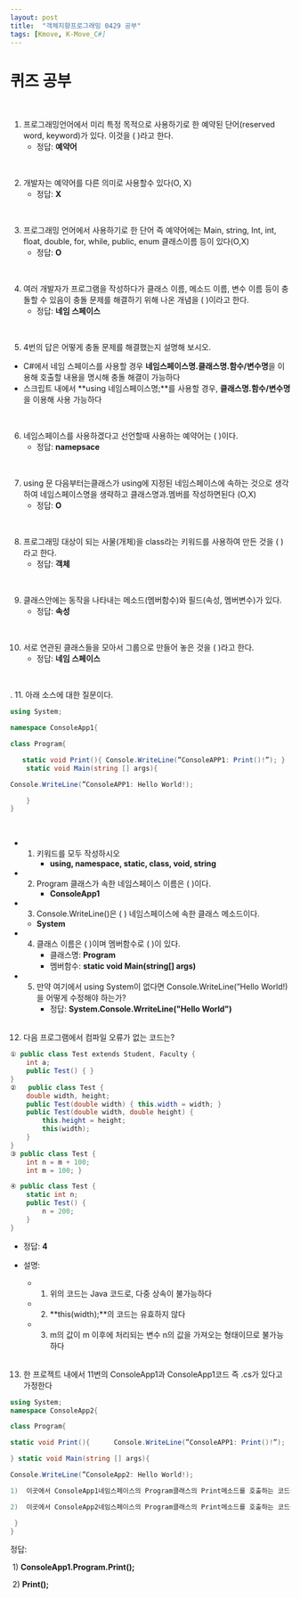```yaml
---
layout: post
title:  "객체지향프로그래밍 0429 공부"
tags: [Kmove, K-Move_C#]
---
```


# 퀴즈 공부

<br>

1. 프로그래밍언어에서 미리 특정 목적으로 사용하기로 한 예약된 단어(reserved word, keyword)가 있다. 이것을 (  )라고 한다.
   - 정답: **예약어**

<br>

2. 개발자는 예약어를 다른 의미로 사용할수 있다(O, X)
   - 정답: **X**

<br>

3. 프로그래밍 언어에서 사용하기로 한 단어 즉 예약어에는 Main, string, Int, int, float, double, for, while, public, enum  클래스이름 등이 있다(O,X)
   - 정답: **O**

<br>

4. 여러 개발자가 프로그램을 작성하다가 클래스 이름, 메소드 이름, 변수 이름 등이 충돌할 수 있음이 충돌 문제를 해결하기 위해 나온 개념을 (   )이라고 한다.
   - 정답: **네임 스페이스**

<br>

5.  4번의 답은 어떻게 충돌 문제를 해결했는지 설명해 보시오.
   - C#에서 네임 스페이스를 사용할 경우 **네임스페이스명.클래스명.함수/변수명**을 이용해 호출할 내용을 명시해 충돌 해결이 가능하다
   - 스크립트 내에서 **using 네임스페이스명;**를 사용할 경우, **클래스명.함수/변수명**을 이용해 사용 가능하다

<br>

6. 네임스페이스를 사용하겠다고 선언할때 사용하는 예약어는 (  )이다.
   - 정답: **namepsace**

<br>

7. using 문 다음부터는클래스가 using에 지정된 네임스페이스에 속하는 것으로 생각하여 네임스페이스명을 생략하고 클래스명과.멤버를 작성하면된다 (O,X)
   - 정답: **O**

<br>

8. 프로그래밍 대상이 되는 사물(개체)을 class라는 키워드를 사용하여 만든 것을 (   )라고 한다.
   - 정답: **객체**

<br>

9. 클래스안에는 동작을 나타내는 메소드(멤버함수)와 필드(속성, 멤버변수)가 있다.
   - 정답: **속성**

<br>

10. 서로 연관된 클래스들을 모아서 그룹으로 만들어 놓은 것을 (      )라고 한다.
    - 정답: **네임 스페이스**

<br>

. 11. 아래 소스에 대한 질문이다. 

~~~c#
using System;

namespace ConsoleApp1{

class Program{

   static void Print(){ Console.WriteLine(”ConsoleAPP1: Print()!”); }   
    static void Main(string [] args){

Console.WriteLine(”ConsoleAPP1: Hello World!);

	}
}
~~~

<br>

- 1. 키워드를 모두 작성하시오
     - **using, namespace, static, class, void, string**

- 2. Program 클래스가 속한 네임스페이스 이름은 (    )이다.
     - **ConsoleApp1**

- 3.  Console.WriteLine()은 (    ) 네임스페이스에 속한 클래스 메소드이다.
     - **System**

- 4. 클래스 이름은 (   )이며 멤버함수로 (   )이 있다.
     - 클래스명: **Program**
     - 멤버함수: **static void Main(string[] args)**

- 5. 만약 여기에서 using System이 없다면 Console.WriteLine(”Hello World!)을 어떻게 수정해야 하는가?
     - 정답: **System.Console.WrriteLine("Hello World")**

  <br>

12. 다음 프로그램에서 컴파일 오류가 없는 코드는? 

~~~c#
① public class Test extends Student, Faculty {       
    int a;
    public Test() { }
}
②   public class Test {
    double width, height;
    public Test(double width) { this.width = width; }
    public Test(double width, double height) {
        this.height = height;
        this(width);
    }    
}
③ public class Test {
    int n = m + 100;
    int m = 100; } 

④ public class Test {
    static int n;
    public Test() {
        n = 200;
    } 
}
~~~

- 정답:  **4**

- 설명:

  - 1) 위의 코드는 Java 코드로, 다중 상속이 불가능하다
  - 2) **this(width);**의 코드는 유효하지 않다
  - 3) m의 값이 m 이후에 처리되는 변수 n의 값을 가져오는 형태이므로 불가능하다

  <br>

13. 한 프로젝트 내에서 11번의 ConsoleApp1과 ConsoleApp1코드 즉 .cs가 있다고 가정한다

   ~~~c#
   using System;
   namespace ConsoleApp2{
   
   class Program{
   
   static void Print(){      Console.WriteLine(”ConsoleAPP1: Print()!”);
   
   } static void Main(string [] args){
   
   Console.WriteLine(”ConsoleApp2: Hello World!);
   
   1)  이곳에서 ConsoleApp1네임스페이스의 Program클래스의 Print메소드를 호출하는 코드를 삽입한다
   
   2)  이곳에서 ConsoleApp2네임스페이스의 Program클래스의 Print메소드를 호출하는 코드를 삽입한다
   
   	}
   }
   ~~~

정답:

​	1) **ConsoleApp1.Program.Print();**

​	2)  **Print();**
